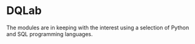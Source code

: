# DQLab

The modules are in keeping with the interest using a selection of Python and SQL programming languages. 
